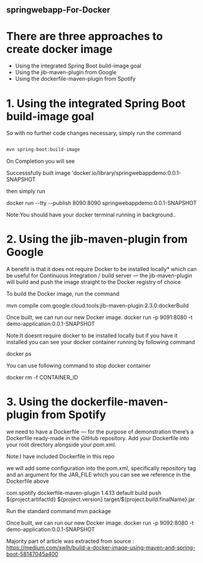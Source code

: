 ## springwebapp-For-Docker
# There are three approaches to create docker image

* Using the integrated Spring Boot build-image goal
* Using the jib-maven-plugin from Google
* Using the dockerfile-maven-plugin from Spotify

# 1. Using the integrated Spring Boot build-image goal

So with no further code changes necessary, simply run the command

```diff

mvn spring-boot:build-image

```

On Completion you will see

Successsfully built image 'docker.io/library/springwebappdemo:0.0.1-SNAPSHOT

then simply run

docker run --tty --publish 8090:8090 springwebappdemo:0.0.1-SNAPSHOT

Note:You should have your docker terminal running in background..


# 2. Using the jib-maven-plugin from Google

A benefit is that it does not require Docker to be installed locally* which can be useful for Continuous Integration / build server — the jib-maven-plugin will build and push the image straight to the Docker registry of choice

To build the Docker image, run the command

mvn compile com.google.cloud.tools:jib-maven-plugin:2.3.0:dockerBuild

Once built, we can run our new Docker image. docker run -p 9091:8080 -t demo-application:0.0.1-SNAPSHOT

Note:It doesnt require docker to be installed locally but if you have it installed you can see your docker container running by following command

docker ps

You can use following command to stop docker container

docker rm -f CONTAINER_ID


# 3. Using the dockerfile-maven-plugin from Spotify

we need to have a Dockerfile — for the purpose of demonstration there’s a Dockerfile ready-made in the GitHub repository. Add your Dockerfile into your root directory alongside your pom.xml.

Note:I have included Dockerfile in this repo

we will add some configuration into the pom.xml, specifically repository tag and an argument for the JAR_FILE which you can see we reference in the Dockerfile above

<plugin>
  <groupId>com.spotify</groupId>
  <artifactId>dockerfile-maven-plugin</artifactId>
  <version>1.4.13</version>
  <executions>
    <execution>
      <id>default</id>
      <goals>
        <goal>build</goal>
        <goal>push</goal>
      </goals>
    </execution>
  </executions>
  <configuration>
    <repository>${project.artifactId}</repository>
    <tag>${project.version}</tag>
    <buildArgs>
      <JAR_FILE>target/${project.build.finalName}.jar</JAR_FILE>
    </buildArgs>
  </configuration>
</plugin>

Run the standard command mvn package

Once built, we can run our new Docker image. docker run -p 9092:8080 -t demo-application:0.0.1-SNAPSHOT

Majority part of article was extracted from source : https://medium.com/swlh/build-a-docker-image-using-maven-and-spring-boot-58147045a400 
